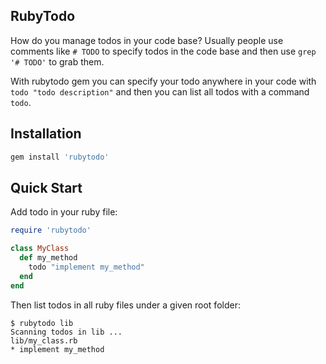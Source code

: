 ## RubyTodo

How do you manage todos in your code base? Usually people use comments like `# TODO` to specify todos in the code base and then use `grep '# TODO'` to grab them.

With rubytodo gem you can specify your todo anywhere in your code with `todo "todo description"` and then you can list all todos with a command `todo`.

## Installation

```ruby
gem install 'rubytodo'
```

## Quick Start

Add todo in your ruby file:
```ruby
require 'rubytodo'

class MyClass
  def my_method
    todo "implement my_method"
  end
end
```

Then list todos in all ruby files under a given root folder:
```
$ rubytodo lib
Scanning todos in lib ...
lib/my_class.rb
* implement my_method
```
